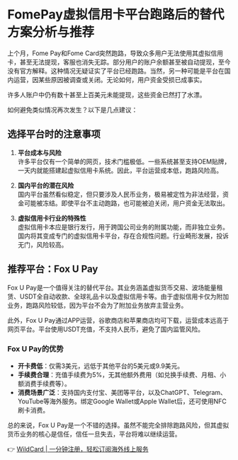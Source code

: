 # FomePay虚拟信用卡平台跑路后的替代方案分析与推荐

上个月，Fome Pay和Fome Card突然跑路，导致众多用户无法使用其虚拟信用卡，甚至无法提现，客服也消失无踪。部分用户的账户余额甚至被自动提现，至今没有官方解释。这种情况无疑证实了平台已经跑路。当然，另一种可能是平台在国内运营，因某些原因被调查或关闭。无论如何，用户资金受损已成事实。



许多人账户中仍有数十甚至上百美元未能提现，这些资金已然打了水漂。



如何避免类似情况再次发生？以下是几点建议：

## 选择平台时的注意事项

1. **平台成本与风险**  
   许多平台仅有一个简单的网页，技术门槛极低。一些系统甚至支持OEM贴牌，一天内就能搭建起虚拟信用卡系统。因此，平台运营成本低，跑路风险高。

2. **国内平台的潜在风险**  
   国内平台虽然看似稳定，但只要涉及人民币业务，极易被定性为非法经营，资金可能被冻结。即使平台不主动跑路，也可能被迫关闭，用户资金无法取出。

3. **虚拟信用卡行业的特殊性**  
   虚拟信用卡本应是银行发行，用于跨国公司业务的附属功能，而非独立业务。国内将其变成专门的虚拟信用卡平台，存在合规性问题。行业畸形发展，投诉无门，风险较高。

## 推荐平台：Fox U Pay

Fox U Pay是一个值得关注的替代平台。其业务涵盖虚拟货币交易、波场能量租赁、USDT全自动收款、全球礼品卡以及虚拟信用卡等。由于虚拟信用卡仅为附加业务，跑路风险较低，因为平台不会为了附加业务放弃主营业务。



此外，Fox U Pay通过APP运营，谷歌商店和苹果商店均可下载，运营成本远高于网页平台。平台使用USDT充值，不支持人民币，避免了国内监管风险。



### Fox U Pay的优势

- **开卡费低**：仅需3美元，远低于其他平台的5美元或9.9美元。
- **手续费合理**：充值手续费为5%，无其他额外费用（如兑换手续费、月租、小额消费手续费等）。
- **消费场景广泛**：支持国内支付宝、美团等平台，以及ChatGPT、Telegram、YouTube等海外服务。绑定Google Wallet或Apple Wallet后，还可使用NFC刷卡消费。

总的来说，Fox U Pay是一个不错的选择。虽然不能完全排除跑路风险，但其虚拟货币业务的核心是信任，信任一旦失去，平台将难以继续运营。

👉 [WildCard | 一分钟注册，轻松订阅海外线上服务](https://bbtdd.com/WildCard)